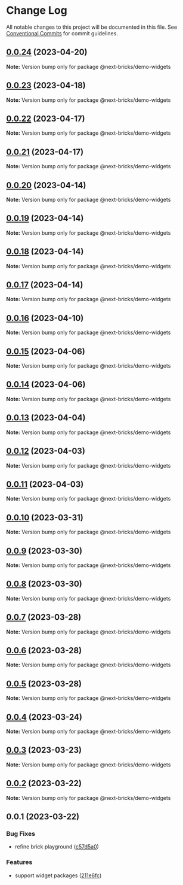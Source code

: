 # Change Log

All notable changes to this project will be documented in this file.
See [Conventional Commits](https://conventionalcommits.org) for commit guidelines.

## [0.0.24](https://github.com/easyops-cn/next-core/compare/@next-bricks/demo-widgets@0.0.23...@next-bricks/demo-widgets@0.0.24) (2023-04-20)

**Note:** Version bump only for package @next-bricks/demo-widgets





## [0.0.23](https://github.com/easyops-cn/next-core/compare/@next-bricks/demo-widgets@0.0.22...@next-bricks/demo-widgets@0.0.23) (2023-04-18)

**Note:** Version bump only for package @next-bricks/demo-widgets





## [0.0.22](https://github.com/easyops-cn/next-core/compare/@next-bricks/demo-widgets@0.0.21...@next-bricks/demo-widgets@0.0.22) (2023-04-17)

**Note:** Version bump only for package @next-bricks/demo-widgets





## [0.0.21](https://github.com/easyops-cn/next-core/compare/@next-bricks/demo-widgets@0.0.20...@next-bricks/demo-widgets@0.0.21) (2023-04-17)

**Note:** Version bump only for package @next-bricks/demo-widgets





## [0.0.20](https://github.com/easyops-cn/next-core/compare/@next-bricks/demo-widgets@0.0.19...@next-bricks/demo-widgets@0.0.20) (2023-04-14)

**Note:** Version bump only for package @next-bricks/demo-widgets





## [0.0.19](https://github.com/easyops-cn/next-core/compare/@next-bricks/demo-widgets@0.0.18...@next-bricks/demo-widgets@0.0.19) (2023-04-14)

**Note:** Version bump only for package @next-bricks/demo-widgets





## [0.0.18](https://github.com/easyops-cn/next-core/compare/@next-bricks/demo-widgets@0.0.17...@next-bricks/demo-widgets@0.0.18) (2023-04-14)

**Note:** Version bump only for package @next-bricks/demo-widgets





## [0.0.17](https://github.com/easyops-cn/next-core/compare/@next-bricks/demo-widgets@0.0.16...@next-bricks/demo-widgets@0.0.17) (2023-04-14)

**Note:** Version bump only for package @next-bricks/demo-widgets





## [0.0.16](https://github.com/easyops-cn/next-core/compare/@next-bricks/demo-widgets@0.0.15...@next-bricks/demo-widgets@0.0.16) (2023-04-10)

**Note:** Version bump only for package @next-bricks/demo-widgets





## [0.0.15](https://github.com/easyops-cn/next-core/compare/@next-bricks/demo-widgets@0.0.14...@next-bricks/demo-widgets@0.0.15) (2023-04-06)

**Note:** Version bump only for package @next-bricks/demo-widgets

## [0.0.14](https://github.com/easyops-cn/next-core/compare/@next-bricks/demo-widgets@0.0.13...@next-bricks/demo-widgets@0.0.14) (2023-04-06)

**Note:** Version bump only for package @next-bricks/demo-widgets

## [0.0.13](https://github.com/easyops-cn/next-core/compare/@next-bricks/demo-widgets@0.0.12...@next-bricks/demo-widgets@0.0.13) (2023-04-04)

**Note:** Version bump only for package @next-bricks/demo-widgets

## [0.0.12](https://github.com/easyops-cn/next-core/compare/@next-bricks/demo-widgets@0.0.11...@next-bricks/demo-widgets@0.0.12) (2023-04-03)

**Note:** Version bump only for package @next-bricks/demo-widgets

## [0.0.11](https://github.com/easyops-cn/next-core/compare/@next-bricks/demo-widgets@0.0.10...@next-bricks/demo-widgets@0.0.11) (2023-04-03)

**Note:** Version bump only for package @next-bricks/demo-widgets

## [0.0.10](https://github.com/easyops-cn/next-core/compare/@next-bricks/demo-widgets@0.0.9...@next-bricks/demo-widgets@0.0.10) (2023-03-31)

**Note:** Version bump only for package @next-bricks/demo-widgets

## [0.0.9](https://github.com/easyops-cn/next-core/compare/@next-bricks/demo-widgets@0.0.8...@next-bricks/demo-widgets@0.0.9) (2023-03-30)

**Note:** Version bump only for package @next-bricks/demo-widgets

## [0.0.8](https://github.com/easyops-cn/next-core/compare/@next-bricks/demo-widgets@0.0.7...@next-bricks/demo-widgets@0.0.8) (2023-03-30)

**Note:** Version bump only for package @next-bricks/demo-widgets

## [0.0.7](https://github.com/easyops-cn/next-core/compare/@next-bricks/demo-widgets@0.0.6...@next-bricks/demo-widgets@0.0.7) (2023-03-28)

**Note:** Version bump only for package @next-bricks/demo-widgets

## [0.0.6](https://github.com/easyops-cn/next-core/compare/@next-bricks/demo-widgets@0.0.5...@next-bricks/demo-widgets@0.0.6) (2023-03-28)

**Note:** Version bump only for package @next-bricks/demo-widgets

## [0.0.5](https://github.com/easyops-cn/next-core/compare/@next-bricks/demo-widgets@0.0.4...@next-bricks/demo-widgets@0.0.5) (2023-03-28)

**Note:** Version bump only for package @next-bricks/demo-widgets

## [0.0.4](https://github.com/easyops-cn/next-core/compare/@next-bricks/demo-widgets@0.0.3...@next-bricks/demo-widgets@0.0.4) (2023-03-24)

**Note:** Version bump only for package @next-bricks/demo-widgets

## [0.0.3](https://github.com/easyops-cn/next-core/compare/@next-bricks/demo-widgets@0.0.2...@next-bricks/demo-widgets@0.0.3) (2023-03-23)

**Note:** Version bump only for package @next-bricks/demo-widgets

## [0.0.2](https://github.com/easyops-cn/next-core/compare/@next-bricks/demo-widgets@0.0.1...@next-bricks/demo-widgets@0.0.2) (2023-03-22)

**Note:** Version bump only for package @next-bricks/demo-widgets

## 0.0.1 (2023-03-22)

### Bug Fixes

- refine brick playground ([c57d5a0](https://github.com/easyops-cn/next-core/commit/c57d5a049bd9aa2bc2058cdbed6ee3d880787652))

### Features

- support widget packages ([211e6fc](https://github.com/easyops-cn/next-core/commit/211e6fca509e6885df33c6ec672b01edd71a773b))
